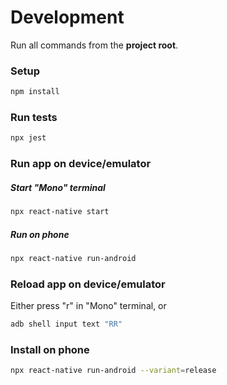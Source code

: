 # Development
Run all commands from the **project root**.

### Setup
```sh
npm install
```

### Run tests
```sh
npx jest
```

### Run app on device/emulator
##### Start "Mono" terminal
```sh
npx react-native start
```

##### Run on phone
```sh
npx react-native run-android
```

### Reload app on device/emulator
Either press "r" in "Mono" terminal, or
```sh
adb shell input text "RR"
```

### Install on phone
```sh
npx react-native run-android --variant=release
```